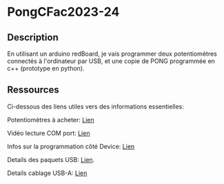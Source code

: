 # PongCFac2023-24

## Description
En utilisant un arduino redBoard, je vais programmer deux potentiomètres connectés à l'ordinateur par USB, et une copie de PONG programmée en c++ (prototype en python).

## Ressources
Ci-dessous des liens utiles vers des informations essentielles:

Potentiomètres à acheter: [Lien](https://www.digitec.ch/fr/s1/product/monacor-potentiometre-bouton-interrupteur-17521651)

Vidéo lecture COM port: [Lien]([https://github.com/PowerBroker2/SerialTransfer/tree/master?tab=readme-ov-file](https://www.youtube.com/watch?v=bLz33O6-i5Q))

Infos sur la programmation côté Device: [Lien](https://www.electronicdesign.com/technologies/industrial/boards/article/21801151/how-to-create-and-program-usb-devices)

Details des paquets USB: [Lien](https://www.totalphase.com/blog/2020/07/about-the-usb-protocol-common-usb-bus-errors-and-how-to-troubleshoot-them/).

Details cablage USB-A: [Lien](https://fr.wikipedia.org/wiki/Connecteur_USB)
